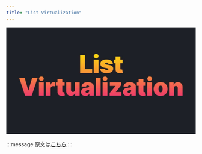```yaml
---
title: "List Virtualization"
---
```


![](/images/learning-patterns/virtual-lists-1280w.jpg)

:::message
原文は[こちら]()
:::
